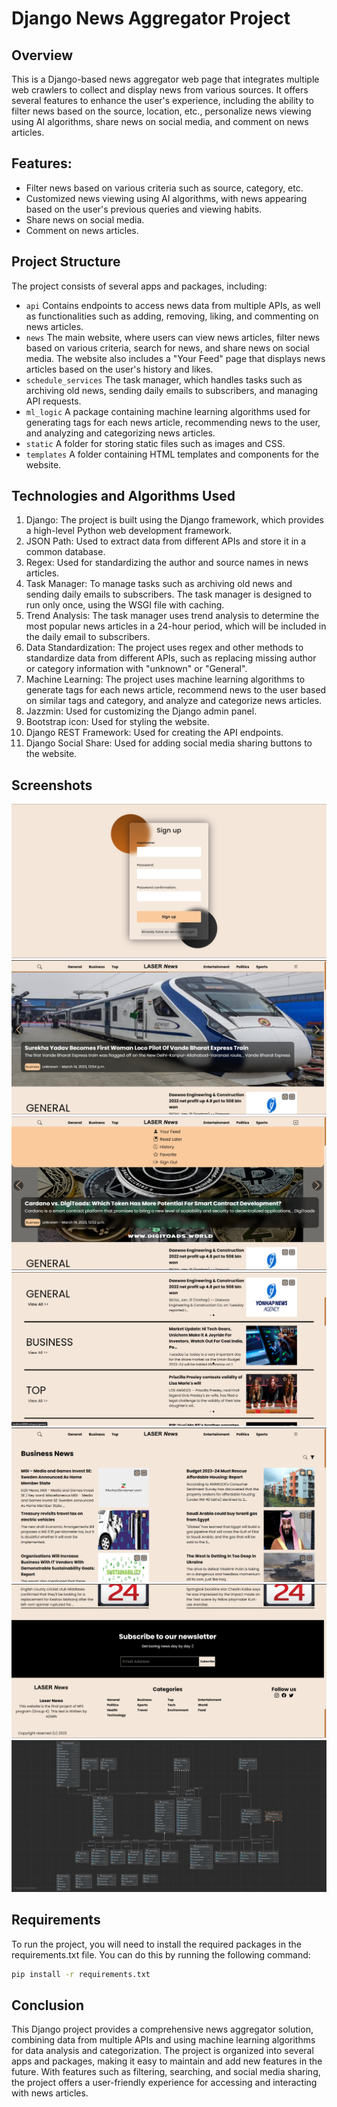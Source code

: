 # Django News Aggregator Project

## Overview

This is a Django-based news aggregator web page that integrates multiple web crawlers to collect and display news from
various sources. It offers several features to enhance the user's experience, including the ability to filter news based
on the source, location, etc., personalize news viewing using AI algorithms, share news on social media, and comment on
news articles.

## Features:

- Filter news based on various criteria such as source, category, etc.
- Customized news viewing using AI algorithms, with news appearing based on the user's previous queries and viewing
  habits.
- Share news on social media.
- Comment on news articles.

## Project Structure

The project consists of several apps and packages, including:

- `api` Contains endpoints to access news data from multiple APIs, as well as functionalities such as adding,
  removing, liking, and commenting on news articles.
- `news` The main website, where users can view news articles, filter news based on various criteria, search for news,
  and share news on social media. The website also includes a "Your Feed" page that displays news articles based on the
  user's history and likes.
- `schedule_services` The task manager, which handles tasks such as archiving old news, sending daily emails to
  subscribers, and managing API requests.
- `ml_logic` A package containing machine learning algorithms used for generating tags for each news article,
  recommending news to the user, and analyzing and categorizing news articles.
- `static` A folder for storing static files such as images and CSS.
- `templates` A folder containing HTML templates and components for the website.

## Technologies and Algorithms Used

1. Django: The project is built using the Django framework, which provides a high-level Python web development
   framework.
2. JSON Path: Used to extract data from different APIs and store it in a common database.
3. Regex: Used for standardizing the author and source names in news articles.
4. Task Manager: To manage tasks such as archiving old news and sending daily emails to subscribers. The task manager is
   designed to run only once, using the WSGI file with caching.
5. Trend Analysis: The task manager uses trend analysis to determine the most popular news articles in a 24-hour period,
   which will be included in the daily email to subscribers.
6. Data Standardization: The project uses regex and other methods to standardize data from different APIs, such as
   replacing missing author or category information with "unknown" or "General".
7. Machine Learning: The project uses machine learning algorithms to generate tags for each news article, recommend news
   to the user based on similar tags and category, and analyze and categorize news articles.
8. Jazzmin: Used for customizing the Django admin panel.
9. Bootstrap icon: Used for styling the website.
10. Django REST Framework: Used for creating the API endpoints.
11. Django Social Share: Used for adding social media sharing buttons to the website.

## Screenshots
![Login Page](./README_images/Screenshot%202023-04-06%20143925.png)
![Screenshot 1](./README_images/Screenshot%202023-04-06%20143518.png)
![Screenshot 2](./README_images/Screenshot%202023-04-06%20143722.png)
![Screenshot 3](./README_images/Screenshot%202023-04-06%20143827.png)
![Screenshot 4](./README_images/Screenshot%202023-04-06%20143742.png)
![Screenshot 5](./README_images/Screenshot%202023-04-06%20143847.png)
![Database](./README_images/Screenshot%202023-04-06%20144650.png)


## Requirements

To run the project, you will need to install the required packages in the requirements.txt file. You can do this by
running the following command:

```bash
pip install -r requirements.txt
```

## Conclusion

This Django project provides a comprehensive news aggregator solution, combining data from multiple APIs and using
machine learning algorithms for data analysis and categorization. The project is organized into several apps and
packages, making it easy to maintain and add new features in the future. With features such as filtering, searching, and
social media sharing, the project offers a user-friendly experience for accessing and interacting with news articles.